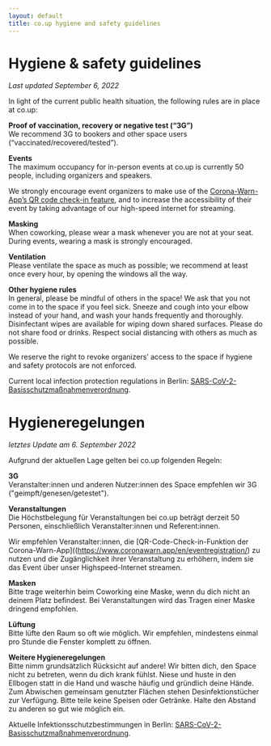 ```yaml
---
layout: default
title: co.up hygiene and safety guidelines
---
```


<h1>
  Hygiene & safety guidelines
</h1>

_Last updated September 6, 2022_

In light of the current public health situation, the following rules are in place at co.up:

**Proof of vaccination, recovery or negative test (“3G”)**<br/>
We recommend 3G to bookers and other space users (“vaccinated/recovered/tested”).

**Events**<br/>
The maximum occupancy for in-person events at co.up is currently 50 people, including organizers and speakers.

We strongly encourage event organizers to make use of the [Corona-Warn-App’s QR code check-in feature](https://www.coronawarn.app/en/eventregistration/), and to increase the accessibility of their event by taking advantage of our high-speed internet for streaming.

**Masking**<br/>
When coworking, please wear a mask whenever you are not at your seat.
During events, wearing a mask is strongly encouraged.

**Ventilation**<br/>
Please ventilate the space as much as possible; we recommend at least once every hour, by opening the windows all the way.

**Other hygiene rules**<br/>
In general, please be mindful of others in the space! We ask that you not come in to the space if you feel sick. Sneeze and cough into your elbow instead of your hand, and wash your hands frequently and thoroughly. Disinfectant wipes are available for wiping down shared surfaces. Please do not share food or drinks. Respect social distancing with others as much as possible.

We reserve the right to revoke organizers’ access to the space if hygiene and safety protocols are not enforced.

Current local infection protection regulations in Berlin: [SARS-CoV-2-Basisschutzmaßnahmenverordnung](https://www.berlin.de/corona/massnahmen/verordnung/).

<h1>
  Hygieneregelungen
</h1>

_letztes Update am 6. September 2022_

Aufgrund der aktuellen Lage gelten bei co.up folgenden Regeln:

**3G**</br>
Veranstalter:innen und anderen Nutzer:innen des Space empfehlen wir 3G ("geimpft/genesen/getestet").

**Veranstaltungen**</br>
Die Höchstbelegung für Veranstaltungen bei co.up beträgt derzeit 50 Personen, einschließlich Veranstalter:innen und Referent:innen.

Wir empfehlen Veranstalter:innen, die [QR-Code-Check-in-Funktion der Corona-Warn-App]((https://www.coronawarn.app/en/eventregistration/) zu nutzen und die Zugänglichkeit ihrer Veranstaltung zu erhöhern, indem sie das Event über unser Highspeed-Internet streamen.

**Masken**</br>
Bitte trage weiterhin beim Coworking eine Maske, wenn du dich nicht an deinem Platz befindest.
Bei Veranstaltungen wird das Tragen einer Maske dringend empfohlen.

**Lüftung**</br>
Bitte lüfte den Raum so oft wie möglich. Wir empfehlen, mindestens einmal pro Stunde die Fenster komplett zu öffnen.

**Weitere Hygieneregelungen**</br>
Bitte nimm grundsätzlich Rücksicht auf andere! Wir bitten dich, den Space nicht zu betreten, wenn du dich krank fühlst. Niese und huste in den Ellbogen statt in die Hand und wasche häufig und gründlich deine Hände. Zum Abwischen gemeinsam genutzter Flächen stehen Desinfektionstücher zur Verfügung. Bitte teile keine Speisen oder Getränke. Halte den Abstand zu anderen so gut wie möglich ein.

Aktuelle Infektionsschutzbestimmungen in Berlin: [SARS-CoV-2-Basisschutzmaßnahmenverordnung](https://www.berlin.de/corona/massnahmen/verordnung/).
